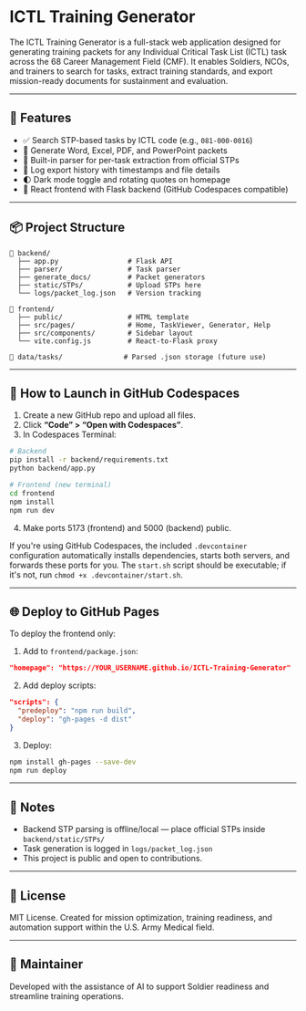 
# ICTL Training Generator

The ICTL Training Generator is a full-stack web application designed for generating training packets for any Individual Critical Task List (ICTL) task across the 68 Career Management Field (CMF). It enables Soldiers, NCOs, and trainers to search for tasks, extract training standards, and export mission-ready documents for sustainment and evaluation.

---

## 🔧 Features

- ✅ Search STP-based tasks by ICTL code (e.g., `081-000-0016`)
- 📄 Generate Word, Excel, PDF, and PowerPoint packets
- 🧠 Built-in parser for per-task extraction from official STPs
- 📁 Log export history with timestamps and file details
- 🌓 Dark mode toggle and rotating quotes on homepage
- 🚀 React frontend with Flask backend (GitHub Codespaces compatible)

---

## 📦 Project Structure

```
📁 backend/
  ├── app.py                 # Flask API
  ├── parser/                # Task parser
  ├── generate_docs/         # Packet generators
  ├── static/STPs/           # Upload STPs here
  └── logs/packet_log.json   # Version tracking

📁 frontend/
  ├── public/                # HTML template
  ├── src/pages/             # Home, TaskViewer, Generator, Help
  ├── src/components/        # Sidebar layout
  └── vite.config.js         # React-to-Flask proxy

📁 data/tasks/               # Parsed .json storage (future use)
```

---

## 🚀 How to Launch in GitHub Codespaces

1. Create a new GitHub repo and upload all files.
2. Click **“Code” > “Open with Codespaces”**.
3. In Codespaces Terminal:

```bash
# Backend
pip install -r backend/requirements.txt
python backend/app.py
```

```bash
# Frontend (new terminal)
cd frontend
npm install
npm run dev
```

4. Make ports 5173 (frontend) and 5000 (backend) public.

If you're using GitHub Codespaces, the included `.devcontainer` configuration
automatically installs dependencies, starts both servers, and forwards these
ports for you. The `start.sh` script should be executable; if it's not, run
`chmod +x .devcontainer/start.sh`.

---

## 🌐 Deploy to GitHub Pages

To deploy the frontend only:
1. Add to `frontend/package.json`:

```json
"homepage": "https://YOUR_USERNAME.github.io/ICTL-Training-Generator"
```

2. Add deploy scripts:

```json
"scripts": {
  "predeploy": "npm run build",
  "deploy": "gh-pages -d dist"
}
```

3. Deploy:

```bash
npm install gh-pages --save-dev
npm run deploy
```

---

## 📎 Notes

- Backend STP parsing is offline/local — place official STPs inside `backend/static/STPs/`
- Task generation is logged in `logs/packet_log.json`
- This project is public and open to contributions.

---

## 📄 License

MIT License. Created for mission optimization, training readiness, and automation support within the U.S. Army Medical field.

---

## 🤝 Maintainer

Developed with the assistance of AI to support Soldier readiness and streamline training operations.

